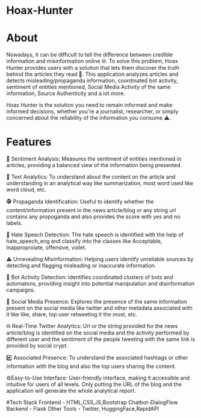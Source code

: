 # Hoax-Hunter
# About
Nowadays, it can be difficult to tell the difference between credible information and misinformation online 🌐. To solve this problem, Hoax Hunter provides users with a solution that lets them discover the truth behind the articles they read 📰. This application analyzes articles and detects misleading/propaganda information, coordinated bot activity, sentiment of entities mentioned, Social Media Activity of the same information, Source Authenticity and a lot more.

Hoax Hunter is the solution you need to remain informed and make informed decisions, whether you're a journalist, researcher, or simply concerned about the reliability of the information you consume ⚠️.
# Features
📰 Sentiment Analysis: Measures the sentiment of entities mentioned in articles, providing a balanced view of the information being presented.

📝 Text Analytics: To understand about the content on the article and understanding in an analytical way like summarization, most word used like word cloud, etc.

🕵️ Propaganda Identification: Useful to identify whether the content/information present in the news article/blog or any string url contains any propoganda and also provides the score with yes and no labels.

🧐 Hate Speech Detection: The hate speech is identified with the help of hate_speech_eng and classify into the classes like Acceptable, Inapproproiate, offensive, voilet.

⚠️ Unrevealing Misinformation: Helping users identify unreliable sources by detecting and flagging misleading or inaccurate information.

🤖 Bot Activity Detection: Identifies coordinated clusters of bots and automatons, providing insight into potential manipulation and disinformation campaigns.

📱 Social Media Presence: Explores the presence of the same information present on the social media like twitter and other metadata associated with it like like, share, top user retweeting it the most, etc.

🌐 Real-Time Twitter Analytics: Url or the string provided for the news article/blog is identified on the social media and the activity performed by different user and the sentiment of the people tweeting with the same link is provided by social crypt.

#️⃣ Associated Presence: To understand the associated hashtags or other information with the blog and also the top users sharing the content.

⚙️Easy-to-Use Interface: User-friendly interface, making it accessible and intuitive for users of all levels. Only putting the URL of the blog and the application will generate the whole analytical report.

#Tech Stack
Frontend - HTML,CSS,JS,Bootstrap
Chatbot-DialogFlow
Backend - Flask
Other Tools - Twitter, HuggingFace,RapidAPI


